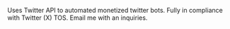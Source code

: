 Uses Twitter API to automated monetized twitter bots. Fully in compliance with Twitter (X) TOS. Email me with an inquiries.
